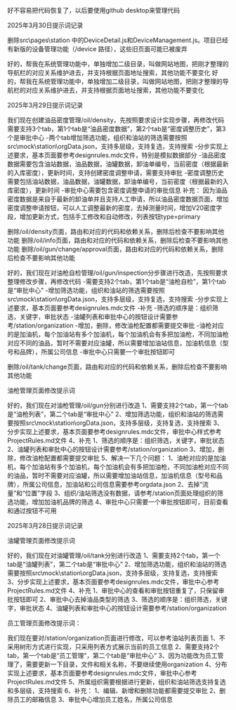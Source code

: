 好不容易把代码恢复了，以后要使用github desktop来管理代码

2025年3月30日提示词记录


删除src\pages\station 中的DeviceDetail.js和DeviceManagement.js。项目已经有新版的设备管理功能（/device 路径），这些旧页面可能已被废弃


好的，帮我在系统管理功能中，单独增加二级目录，叫做网站地图，把刚才整理的导航栏的对应关系维护进去，并支持根据页面地址搜索，其他功能不要变化
好的，帮我在系统管理功能中，单独增加二级目录，叫做网站地图，把刚才整理的导航栏的对应关系维护进去，并支持根据页面地址搜索，其他功能不要变化

2025年3月29日提示词记录

我们现在创建油品密度管理/oil/density，先按照要求设计实现步骤，再修改代码
需要支持3个tab，第1个tab是“油品密度数据”，第2个tab是“密度调整历史”，第3个是审批中心
-两个tab增加筛选功能，组织和油站的筛选需要按照src\mock\station\orgData.json，支持多层级，支持复选，支持搜索
-分步实现上述要求，基本页面要参考designrules.mdc文件，特别是模拟数据部分
-油品密度数据需要包含油站数据，油品数据，油罐数据，卸油单编号，当前密度（根据最新的入库密度），更新时间，支持创建密度调整申请，需要支持审批
-密度调整历史需要包括油站数据，油品数据，油罐数据，卸油单编号，当前密度（根据最新的入库密度），更新时间
-审批中心需要包含密度调整申请的审批信息
补充：
因为油品密度数据是来自于最新的卸油单并且支持人工申请，所以油品密度数据页面，增加密度调整申请按钮，可以人工调整最新的密度，去掉测量时间，增加V20密度字段，增加更新方式，包括手工修改和自动修改，列表按钮type=primary


删除/oil/density页面，路由和对应的代码和依赖关系，删除后检查不要影响其他功能
删除/oil/info页面，路由和对应的代码和依赖关系，删除后检查不要影响其他功能
删除/oil/gun/change/approval页面，路由和对应的代码和依赖关系，删除后检查不要影响其他功能


好的，我们现在对油枪自检管理/oil/gun/inspection分步骤进行改造，先按照要求整理修改步骤，再修改代码
-需要支持2个tab，第1个tab是“油枪自检”，第1个tab是“审批中心”
-增加筛选功能，组织和油站的筛选需要按照src\mock\station\orgData.json，支持多层级，支持复选，支持搜索
-分步实现上述要求，基本页面要参考designrules.mdc文件
-补充
  -筛选的顺序是：组织筛选，关键字，审批状态
  -油罐列表和审批中心的按钮设计需要参考/station/organization
  -增加，删除，修改油枪配置都需要提交审批
  -油枪对应的是加油机，每个加油站有多个加油机，每个加油机会有多把加油枪，不同加油枪对应不同的油品，暂时不需要对应油罐，所以需要增加油站信息，加油机信息（型号和品牌），所属公司信息
  -审批中心只需要一个审批按钮即可

删除/oil/tank/change页面，路由和对应的代码和依赖关系，删除后检查不要影响其他功能


油枪管理页面修改提示词

好的，我们现在对油枪管理/oil/gun分别进行改造
1、需要支持2个tab，第一个tab是“油枪列表”，第二个tab是“审批中心”
2、增加筛选功能，组织和油站的筛选需要按照src\mock\station\orgData.json，支持多层级，支持复选，支持搜索
3、分步实现上述要求，基本页面要参考designrules.mdc文件，审批中心样式参考ProjectRules.md文件
4、补充
  1、筛选的顺序是：组织筛选，关键字，审批状态
  2、油罐列表和审批中心的按钮设计需要参考/station/organization
  3、增加，删除，修改油枪配置都需要提交审批
5、解决一下几个问题：
  1、油枪对应的是加油机，每个加油站有多个加油机，每个加油机会有多把加油枪，不同加油枪对应不同的油品，暂时不需要对应油罐，所以需要增加油站信息，加油机信息（型号和品牌），所属公司信息，加油站和公司信息需要参考orgdata.json
  2、去掉“流量”和“位置”字段
  3、组织/油站筛选没有数据，请参考/station页面处理组织的筛选功能，增加加油机品牌的筛选
  4、审批中心只需要一个审批按钮即可，目前查看和通过按钮不可用

2025年3月28日提示词记录

油罐管理页面修改提示词

好的，我们现在对油罐管理/oil/tank分别进行改造
1、需要支持2个tab，第一个tab是“油罐列表”，第二个tab是“审批中心”
2、增加筛选功能，组织和油站的筛选需要按照src\mock\station\orgData.json，支持多层级，支持复选，支持搜索
3、分步实现上述要求，基本页面要参考designrules.mdc文件，审批中心参考ProjectRules.md文件
4、补充
  1、审批中心的查看和审批按钮重复了，只保留审批按钮即可
  2、审批中心去掉油品类型的筛选
  3、筛选的顺序是：组织筛选，关键字，审批状态
  4、油罐列表和审批中心的按钮设计需要参考/station/organization


员工管理页面修改提示词：

我们现在要对/station/organization页面进行修改，可以参考油站列表页面
1、不采用树形方式进行实现，只采用列表方式展示当前的员工信息
2、需要支持2个tab，第一个tab是“员工管理”，第二个tab是“审批中心”
3、因为功能改为员工管理了，需要更新一下目录，文件和相关名称，不要继续使用organization
4、分布实现上述要求，基本页面要参考designrules.mdc文件，审批中心参考ProjectRules.md文件
5、所属组织需要根据进行更新，组织和油站筛选支持复选和多层级，支持搜索
6、补充：
  1、编辑、新增和删除功能都需要提交审批
  2、删除员工的邮箱信息
  3、审批中心增加员工姓名，所属公司信息